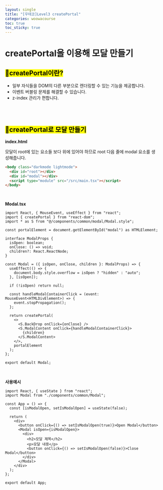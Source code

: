 ```yaml
---
layout: single
title: "[우테코]Level3 createPortal"
categories: woowacourse
toc: true
toc_sticky: true
---
```


# createPortal을 이용해 모달 만들기

## <mark class="pink">📌createPortal이란?</mark>

- 일부 자식들을 DOM의 다른 부분으로 렌더링할 수 있는 기능을 제공합니다.
- 이벤트 버블링 문제를 해결할 수 있습니다.
- z-index 관리가 편합니다.

<br>
<br>

## <mark class="pink">📌createPortal로 모달 만들기</mark>

**index.html**

모달이 root에 있는 요소들 보다 위에 있어야 하므로 root 다음 줄에 modal 요소를 생성해줍니다.

```html
<body class="darkmode lightmode">
  <div id="root"></div>
  <div id="modal"></div>
  <script type="module" src="/src/main.tsx"></script>
</body>
```

<br>

**Modal.tsx**

```tsx
import React, { MouseEvent, useEffect } from "react";
import { createPortal } from "react-dom";
import * as S from "@/components/common/modal/Modal.style";

const portalElement = document.getElementById("modal") as HTMLElement;

interface ModalProps {
  isOpen: boolean;
  onClose: () => void;
  children?: React.ReactNode;
}

const Modal = ({ isOpen, onClose, children }: ModalProps) => {
  useEffect(() => {
    document.body.style.overflow = isOpen ? "hidden" : "auto";
  }, [isOpen]);

  if (!isOpen) return null;

  const handleModalContainerClick = (event: MouseEvent<HTMLDivElement>) => {
    event.stopPropagation();
  };

  return createPortal(
    <>
      <S.BackDrop onClick={onClose} />
      <S.ModalContent onClick={handleModalContainerClick}>
        {children}
      </S.ModalContent>
    </>,
    portalElement
  );
};

export default Modal;
```

<br>

**사용예시**

```tsx
import React, { useState } from "react";
import Modal from "./components/common/Modal";

const App = () => {
  const [isModalOpen, setIsModalOpen] = useState(false);

  return (
    <div>
      <button onClick={() => setIsModalOpen(true)}>Open Modal</button>
      <Modal isOpen={isModalOpen}>
        <div>
          <h2>모달 제목</h2>
          <p>모달 내용</p>
          <button onClick={() => setIsModalOpen(false)}>Close Modal</button>
        </div>
      </Modal>
    </div>
  );
};

export default App;
```
